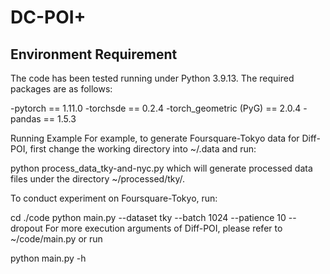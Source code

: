 # DC-POI+

## Environment Requirement
The code has been tested running under Python 3.9.13. The required packages are as follows:

-pytorch == 1.11.0
-torchsde == 0.2.4
-torch_geometric (PyG) == 2.0.4
-pandas == 1.5.3


Running Example
For example, to generate Foursquare-Tokyo data for Diff-POI, first change the working directory into ~/.data and run:

python process_data_tky-and-nyc.py
which will generate processed data files under the directory ~/processed/tky/.

To conduct experiment on Foursquare-Tokyo, run:

cd ./code
python main.py --dataset tky --batch 1024 --patience 10 --dropout 
For more execution arguments of Diff-POI, please refer to ~/code/main.py or run

python main.py -h
